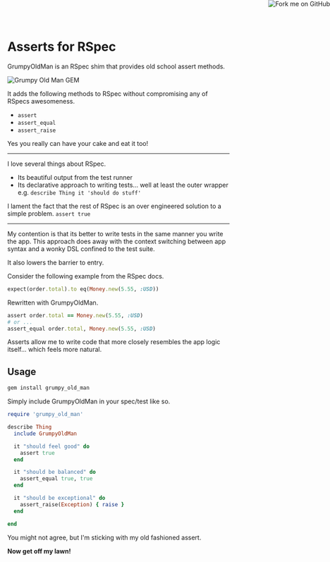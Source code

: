 # Asserts for RSpec

GrumpyOldMan is an RSpec shim that provides old school assert methods.

![Grumpy Old Man GEM](http://hopsoft.github.com/grumpy_old_man/images/clint-eastwood.jpg)

It adds the following methods to RSpec without compromising any of RSpecs awesomeness.

* `assert`
* `assert_equal`
* `assert_raise`

Yes you really can have your cake and eat it too!

---

I love several things about RSpec.

* Its beautiful output from the test runner
* Its declarative approach to writing tests... well at least the outer wrapper e.g. `describe Thing it 'should do stuff'`

I lament the fact that the rest of RSpec is an over engineered solution to a simple problem.
`assert true`

---

My contention is that its better to write tests in the same manner you write the app.
This approach does away with the context switching between app syntax and a wonky DSL confined to the test suite.

It also lowers the barrier to entry.

Consider the following example from the RSpec docs.

```ruby
expect(order.total).to eq(Money.new(5.55, :USD))
```

Rewritten with GrumpyOldMan.
```ruby
assert order.total == Money.new(5.55, :USD)
# or ...
assert_equal order.total, Money.new(5.55, :USD)
```

Asserts allow me to write code that more closely resembles the app logic itself... which feels more natural.

## Usage

```bash
gem install grumpy_old_man
```

Simply include GrumpyOldMan in your spec/test like so.

```ruby
require 'grumpy_old_man'

describe Thing
  include GrumpyOldMan

  it "should feel good" do
    assert true
  end

  it "should be balanced" do
    assert_equal true, true
  end

  it "should be exceptional" do
    assert_raise(Exception) { raise }
  end

end
```

You might not agree, but I'm sticking with my old fashioned assert.

**Now get off my lawn!**

<a href="https://github.com/hopsoft/grumpy_old_man"><img style="position: fixed; top: 0; right: 0; border: 0; z-index: 9999;" src="https://s3.amazonaws.com/github/ribbons/forkme_right_red_aa0000.png" alt="Fork me on GitHub"></a>
